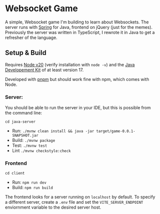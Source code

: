 # Websocket Game 

A simple, Websocket game I'm building to learn about Websockets. The server runs with [Spring](https://spring.io/) for Java, frontend on jQuery (just for the memes). Previously the server was written in TypeScript, I rewrote it in Java to get a refresher of the language.

## Setup & Build

Requires [Node v20](https://nodejs.org/en) (verify installation with `node -v`) and the [Java Developement Kit](https://www.oracle.com/java/technologies/downloads/) of at least version 17.

Developed with [pnpm](https://pnpm.io/) but should work fine with npm, which comes with Node.

### Server:

You should be able to run the server in your IDE, but this is possible from the command line:

`cd java-server`

- Run: `./mvnw clean install && java -jar target/game-0.0.1-SNAPSHOT.jar`
- Build: `./mvnw package`
- Test: `./mvnw test`
- Lint `./mvnw checkstyle:check`

### Frontend
`cd client`

- Run: `npm run dev`
- Build: `npm run build`

The frontend looks for a server running on `localhost` by default. To specify a different server, create a `.env` file and set the `VITE_SERVER_ENDPOINT` enviornment variable to the desired server host.
